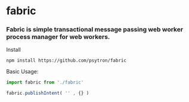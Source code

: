 # fabric
### Fabric is simple transactional message passing web worker process manager for web workers. 

Install
```shell
npm install https://github.com/psytron/fabric
```

Basic Usage: 

```javascript
import fabric from './fabric' 

fabric.publishIntent( '' , {} )



```
